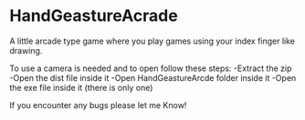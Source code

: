 # HandGeastureAcrade
A little arcade type game where you play games using your index finger like drawing.

To use a camera is needed and to open follow these steps:
-Extract the zip
-Open the dist file inside it
-Open HandGeastureArcde folder inside it
-Open the exe file inside it (there is only one)

If you encounter any bugs please let me Know!
